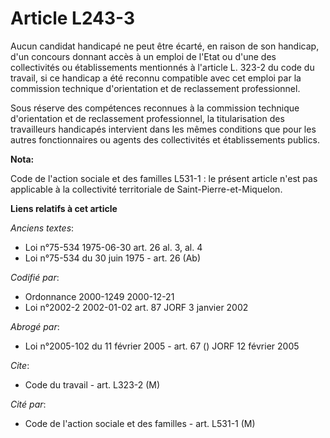 # Article L243-3

Aucun candidat handicapé ne peut être écarté, en raison de son handicap, d'un concours donnant accès à un emploi de l'Etat ou
d'une des collectivités ou établissements mentionnés à l'article L. 323-2 du code du travail, si ce handicap a été reconnu
compatible avec cet emploi par la commission technique d'orientation et de reclassement professionnel.

Sous réserve des compétences reconnues à la commission technique d'orientation et de reclassement professionnel, la
titularisation des travailleurs handicapés intervient dans les mêmes conditions que pour les autres fonctionnaires ou agents
des collectivités et établissements publics.

**Nota:**

Code de l'action sociale et des familles L531-1 : le présent article n'est pas applicable à la collectivité territoriale de
Saint-Pierre-et-Miquelon.

**Liens relatifs à cet article**

_Anciens textes_:

  - Loi n°75-534 1975-06-30 art. 26 al. 3, al. 4
  - Loi n°75-534 du 30 juin 1975 - art. 26 (Ab)

_Codifié par_:

  - Ordonnance 2000-1249 2000-12-21
  - Loi n°2002-2 2002-01-02 art. 87 JORF 3 janvier 2002

_Abrogé par_:

  - Loi n°2005-102 du 11 février 2005 - art. 67 () JORF 12 février 2005

_Cite_:

  - Code du travail - art. L323-2 (M)

_Cité par_:

  - Code de l'action sociale et des familles - art. L531-1 (M)
